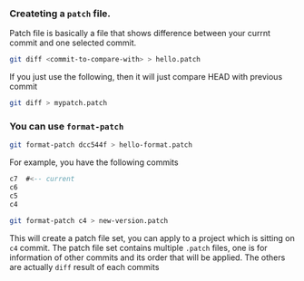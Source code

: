 ### Createting a `patch` file.
Patch file is basically a file that shows difference between your currnt commit and one selected commit.
```bash
git diff <commit-to-compare-with> > hello.patch
```

If you just use the following, then it will just compare HEAD with previous commit
```bash
git diff > mypatch.patch
```

### You can use `format-patch`

```bash
git format-patch dcc544f > hello-format.patch
```

For example, you have the following commits

```sql
c7  #<-- current
c6
c5
c4
```

```bash
git format-patch c4 > new-version.patch
```
This will create a patch file set, you can apply to a project which is sitting on `c4` commit.
The patch file set contains multiple `.patch` files, one is for information of other commits and its order that will be applied. The others are actually `diff` result of each commits


